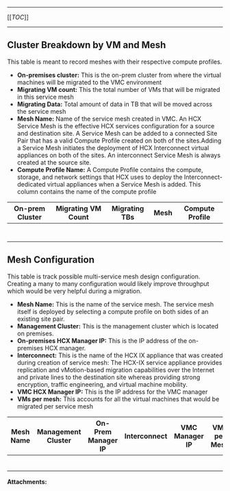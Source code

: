   

  

|    |    |    |    |
| --- | --- | --- | --- |

  

* * *

[[_TOC_]]

* * *

Cluster Breakdown by VM and Mesh
--------------------------------

This table is meant to record meshes with their respective compute profiles.

*   **On-premises cluster:** This is the on-prem cluster from where the virtual machines will be migrated to the VMC environment
*   **Migrating VM count:** This the total number of VMs that will be migrated in this service mesh
*   **Migrating Data:** Total amount of data in TB that will be moved across the service mesh
*   **Mesh Name:** Name of the service mesh created in VMC. An HCX Service Mesh is the effective HCX services configuration for a source and destination site. A Service Mesh can be added to a connected Site Pair that has a valid Compute Profile created on both of the sites.Adding a Service Mesh initiates the deployment of HCX Interconnect virtual appliances on both of the sites. An interconnect Service Mesh is always created at the source site.
*   **Compute Profile Name:** A Compute Profile contains the compute, storage, and network settings that HCX uses to deploy the Interconnect-dedicated virtual appliances when a Service Mesh is added. This column contains the name of the compute profile

  

| **On-prem Cluster** | **Migrating VM Count** | **Migrating TBs** | **Mesh** | **Compute Profile** |
| --- | --- | --- | --- | --- |
|     |     |     |     |     |
|     |     |     |     |     |
|     |     |     |     |     |
|     |     |     |     |     |
|     |     |     |     |     |
|     |     |     |     |     |
|     |     |     |     |     |

Mesh Configuration
------------------

This table is track possible multi-service mesh design configuration. Creating a many to many configuration would likely improve throughput which would be very helpful during a migration.

*   **Mesh Name:** This is the name of the service mesh. The service mesh itself is deployed by selecting a compute profile on both sides of an existing site pair.
*   **Management Cluster:** This is the management cluster which is located on premises.
*   **On-premises HCX Manager IP:** This is the IP address of the on-premises HCX manager.
*   **Interconnect:** This is the name of the HCX IX appliance that was created during creation of service mesh: The HCX-IX service appliance provides replication and vMotion-based migration capabilities over the Internet and private lines to the destination site whereas providing strong encryption, traffic engineering, and virtual machine mobility.
*   **VMC HCX Manager IP:** This is the IP address for the VMC manager
*   **VMs per mesh:** This accounts for all the virtual machines that would be migrated per service mesh

  

| **Mesh Name** | **Management Cluster** | **On-Prem Manager IP** | **Interconnect** | **VMC Manager IP** | **VMs per Mesh** |
| --- | --- | --- | --- | --- | --- |
|     |     |     |     |     |     |
|     |     |     |     |     |     |
|     |     |     |     |     |     |
|     |     |     |     |     |     |
|     |     |     |     |     |     |
|     |     |     |     |     |     |

 **Attachments:** 

